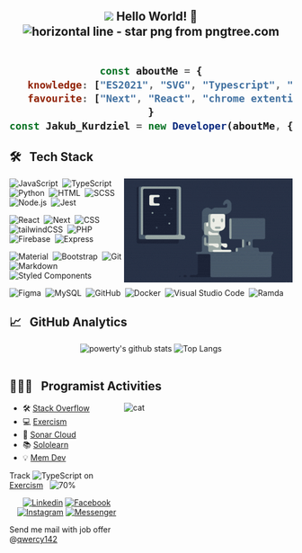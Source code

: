 <h2 align="center"> <img src="https://github.com/kogisin/kogisin/blob/main/gifs/hi.gif" width="30px"> Hello World! 🎈
<img align="center" src="https://firebasestorage.googleapis.com/v0/b/statesusak.appspot.com/o/line.png?alt=media" alt="horizontal line - star png from pngtree.com" />

```javascript

const aboutMe = {
   knowledge: ["ES2021", "SVG", "Typescript", "Sass", "HTTP", "Git", "Node", "Vue", "Jest"],
   favourite: ["Next", "React", "chrome extentions", "P5", "Firebase", "Styled-Components", "Framer-motion"]
}
const Jakub_Kurdziel = new Developer(aboutMe, { city: "Cracow", age: 20, english: true, teamWorker: true, ASAP: true });
```

## 🛠 &nbsp; Tech Stack

<img alt="Night Coding" src="https://raw.githubusercontent.com/AVS1508/AVS1508/master/assets/Night-Coding.gif" align="right"/>



![JavaScript](https://img.shields.io/badge/-JavaScript-05122A?style=flat&logo=javascript)&nbsp;
![TypeScript](https://img.shields.io/badge/-TypeScript-05122A?style=flat&logo=typescript)&nbsp;
![Python](https://img.shields.io/badge/-python-05122A?style=flat&logo=python)&nbsp;
![HTML](https://img.shields.io/badge/-HTML-05122A?style=flat&logo=HTML5)&nbsp;
![SCSS](https://img.shields.io/badge/-SCSS-05122A?style=flat&logo=SASS)&nbsp;
![Node.js](https://img.shields.io/badge/-Node.js-05122A?style=flat&logo=node.js)&nbsp;
![Jest](https://img.shields.io/badge/-jest-05122A?style=flat&logo=jest)&nbsp;

![React](https://img.shields.io/badge/-React-05122A?style=flat&logo=react)&nbsp;
![Next](https://img.shields.io/badge/-Next.js-05122A?style=flat&logo=Next.js)&nbsp;
![CSS](https://img.shields.io/badge/-CSS-05122A?style=flat&logo=CSS3&logoColor=1572B6)&nbsp;
![tailwindCSS](https://img.shields.io/badge/tailwindcss-05122A.svg?&style=flat&logo=tailwind-css&logoColor=white")&nbsp;
![PHP](http://img.shields.io/badge/-PHP-05122A?style=flat-square&logo=php&logoColor=4951aa)&nbsp;
![Firebase](https://img.shields.io/badge/-Firebase-05122A?style=flat&logo=Firebase)&nbsp;
![Express](https://img.shields.io/badge/-express-05122A?style=flat&logo=express)&nbsp;

![Material](https://img.shields.io/badge/-Material_UI-05122A?style=flat&logo=material-ui)&nbsp;
![Bootstrap](https://img.shields.io/badge/-Bootstrap-05122A?style=flat-square&logo=bootstrap&logoColor=563D7C)&nbsp;
![Git](https://img.shields.io/badge/-Git-05122A?style=flat&logo=git)&nbsp;
![Markdown](https://img.shields.io/badge/-Markdown-05122A?style=flat&logo=markdown)&nbsp;
![Styled Components](https://img.shields.io/badge/-styled_components-05122A?style=flat&logo=styled-components)&nbsp;

![Figma](https://img.shields.io/badge/-Figma-05122A?style=flat&logo=Figma)&nbsp;
![MySQL](http://img.shields.io/badge/-MySQL-05122A?style=flat&logo=mysql&logoColor=4479A1)&nbsp;
![GitHub](https://img.shields.io/badge/-GitHub-05122A?style=flat&logo=github)&nbsp;
![Docker](https://img.shields.io/badge/-Docker-05122A?style=flat-square&logo=docker&logoColor=2496ed)&nbsp;
![Visual Studio Code](https://img.shields.io/badge/-Visual%20Studio%20Code-05122A?style=flat&logo=visual-studio-code&logoColor=007ACC)&nbsp;
![Ramda](https://img.shields.io/badge/-ramda-05122A?style=flat&logo=ramda)&nbsp;


## 📈 &nbsp; GitHub Analytics
 
 <div align="center">
 
   <img src="https://github-readme-stats.vercel.app/api?username=kubo550&layout=compact&hide=contribs,prs&count_private=true&show_icons=true&theme=midnight-purple" alt="powerty's github stats" />
   <img src="https://github-readme-stats.vercel.app/api/top-langs/?username=kubo550&layout=compact&theme=midnight-purple&exclude_repo=States-CoVID-19,Asteroids-Game,clock-git,weatherApp,extending-particles,heart-fireworks,website,top-songs,react-memory-game,cinema,canvas-gallery)](https://github.com/anuraghazra/github-readme-stats" alt="Top Langs" />

 </div>
<br />


## 👨🏽‍💻 &nbsp; Programist Activities

<img src="https://firebasestorage.googleapis.com/v0/b/statesusak.appspot.com/o/catMd.gif?alt=media&token=812edda7-0016-4456-b0ee-aba4d21d08de" alt="cat" align="right" width="300" height="240" />

 - 🛠️ [Stack Overflow](https://stackoverflow.com/users/14513625/jakub-kurdziel)
 - 💻 [Exercism](https://exercism.io/profiles/kubo550)
 - 🧪 [Sonar Cloud](https://sonarcloud.io/organizations/kubo550/projects)
 - 📚 [Sololearn](https://www.sololearn.com/Profile/13688548)
 - 💡  [Mem Dev](https://mem.dev/cards)
 
 Track ![TypeScript](https://img.shields.io/badge/-TypeScript-05122A?style=flat&logo=typescript) on [Exercism](https://exercism.io/profiles/kubo550) &nbsp; 
 ![70%](https://progress-bar.dev/70)
 
 <p align="center">
    <a href="https://www.linkedin.com/in/jakub-kurdziel-449714205/"><img src="https://img.icons8.com/bubbles/50/000000/linkedin.png" alt="Linkedin"/></a>
    <a href="https://www.facebook.com/powerty2"><img src="https://img.icons8.com/bubbles/50/000000/facebook-new.png"  alt="Facebook"/></a>
    <a href="https://www.instagram.com/__kurdziel/"><img src="https://img.icons8.com/bubbles/50/000000/instagram.png" alt="Instagram"/></a>
    <a href="https://www.messenger.com/t/100005543894347"><img src="https://img.icons8.com/bubbles/50/000000/facebook-messenger.png"  alt="Messenger"/></a>
</p>

Send me mail with job offer @[qwercy142](mailto:qwercy142@gmail.com)
<!---


# SOURCES 

 icons:
 <a href="https://icons8.com/icon/114492/facebook-messenger">Facebook Messenger icon by Icons8</a>

 the line horizontal icon: 
 <a href='https://pngtree.com/so/star'>star png from pngtree.com</a>
-->
